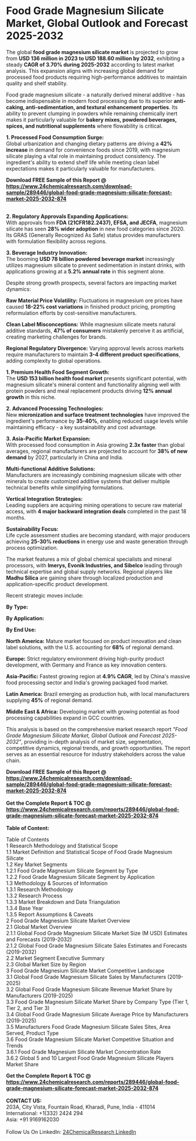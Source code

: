 <h1>Food Grade Magnesium Silicate Market, Global Outlook and Forecast 2025-2032</h1><p>The global <strong>food grade magnesium silicate market</strong> is projected to grow from <strong>USD 136 million in 2023 to USD 188.60 million by 2032</strong>, exhibiting a steady <strong>CAGR of 3.70% during 2025-2032</strong> according to latest market analysis. This expansion aligns with increasing global demand for processed food products requiring high-performance additives to maintain quality and shelf stability.</p><p>Food grade magnesium silicate - a naturally derived mineral additive - has become indispensable in modern food processing due to its superior <strong>anti-caking, anti-sedimentation, and textural enhancement properties</strong>. Its ability to prevent clumping in powders while remaining chemically inert makes it particularly valuable for <strong>bakery mixes, powdered beverages, spices, and nutritional supplements</strong> where flowability is critical.</p><p><strong>1. Processed Food Consumption Surge:</strong><br>
Global urbanization and changing dietary patterns are driving a <strong>42% increase</strong> in demand for convenience foods since 2019, with magnesium silicate playing a vital role in maintaining product consistency. The ingredient's ability to extend shelf life while meeting clean label expectations makes it particularly valuable for manufacturers.</p><div><b>Download FREE Sample of this Report @ 
            <a href="https://www.24chemicalresearch.com/download-sample/289446/global-food-grade-magnesium-silicate-forecast-market-2025-2032-874">
            https://www.24chemicalresearch.com/download-sample/289446/global-food-grade-magnesium-silicate-forecast-market-2025-2032-874</a></b></div><br><p><strong>2. Regulatory Approvals Expanding Applications:</strong><br>
With approvals from <strong>FDA (21CFR182.2437), EFSA, and JECFA</strong>, magnesium silicate has seen <strong>28% wider adoption</strong> in new food categories since 2020. Its GRAS (Generally Recognized As Safe) status provides manufacturers with formulation flexibility across regions.</p><p><strong>3. Beverage Industry Innovation:</strong><br>
The booming <strong>USD 78 billion powdered beverage market</strong> increasingly utilizes magnesium silicate to prevent sedimentation in instant drinks, with applications growing at a <strong>5.2% annual rate</strong> in this segment alone.</p><p>Despite strong growth prospects, several factors are impacting market dynamics:</p><p><strong>Raw Material Price Volatility:</strong> Fluctuations in magnesium ore prices have caused <strong>18-22% cost variations</strong> in finished product pricing, prompting reformulation efforts by cost-sensitive manufacturers.</p><p><strong>Clean Label Misconceptions:</strong> While magnesium silicate meets natural additive standards, <strong>47% of consumers</strong> mistakenly perceive it as artificial, creating marketing challenges for brands.</p><p><strong>Regional Regulatory Divergence:</strong> Varying approval levels across markets require manufacturers to maintain <strong>3-4 different product specifications</strong>, adding complexity to global operations.</p><p><strong>1. Premium Health Food Segment Growth:</strong><br>
The <strong>USD 153 billion health food market</strong> presents significant potential, with magnesium silicate's mineral content and functionality aligning well with protein powders and meal replacement products driving <strong>12% annual growth</strong> in this niche.</p><p><strong>2. Advanced Processing Technologies:</strong><br>
New <strong>micronization and surface treatment technologies</strong> have improved the ingredient's performance by <strong>35-40%</strong>, enabling reduced usage levels while maintaining efficacy - a key sustainability and cost advantage.</p><p><strong>3. Asia-Pacific Market Expansion:</strong><br>
With processed food consumption in Asia growing <strong>2.3x faster</strong> than global averages, regional manufacturers are projected to account for <strong>38% of new demand</strong> by 2027, particularly in China and India.</p><p><strong>Multi-functional Additive Solutions:</strong><br>
	Manufacturers are increasingly combining magnesium silicate with other minerals to create customized additive systems that deliver multiple technical benefits while simplifying formulations.</p><p><strong>Vertical Integration Strategies:</strong><br>
	Leading suppliers are acquiring mining operations to secure raw material access, with <strong>4 major backward integration deals</strong> completed in the past 18 months.</p><p><strong>Sustainability Focus:</strong><br>
	Life cycle assessment studies are becoming standard, with major producers achieving <strong>25-30% reductions</strong> in energy use and waste generation through process optimization.</p><p>The market features a mix of global chemical specialists and mineral processors, with <strong>Imerys, Evonik Industries, and Sibelco</strong> leading through technical expertise and global supply networks. Regional players like <strong>Madhu Silica</strong> are gaining share through localized production and application-specific product development.</p><p>Recent strategic moves include:</p><p><strong>By Type:</strong></p><p><strong>By Application:</strong></p><p><strong>By End Use:</strong></p><p><strong>North America:</strong> Mature market focused on product innovation and clean label solutions, with the U.S. accounting for <strong>68%</strong> of regional demand.</p><p><strong>Europe:</strong> Strict regulatory environment driving high-purity product development, with Germany and France as key innovation centers.</p><p><strong>Asia-Pacific:</strong> Fastest growing region at <strong>4.9% CAGR</strong>, led by China's massive food processing sector and India's growing packaged food market.</p><p><strong>Latin America:</strong> Brazil emerging as production hub, with local manufacturers supplying <strong>45%</strong> of regional demand.</p><p><strong>Middle East &amp; Africa:</strong> Developing market with growing potential as food processing capabilities expand in GCC countries.</p><p>This analysis is based on the comprehensive market research report <em>"Food Grade Magnesium Silicate Market, Global Outlook and Forecast 2025-2032"</em>, providing in-depth analysis of market size, segmentation, competitive dynamics, regional trends, and growth opportunities. The report serves as an essential resource for industry stakeholders across the value chain.</p><div><b>Download FREE Sample of this Report @ 
            <a href="https://www.24chemicalresearch.com/download-sample/289446/global-food-grade-magnesium-silicate-forecast-market-2025-2032-874">
            https://www.24chemicalresearch.com/download-sample/289446/global-food-grade-magnesium-silicate-forecast-market-2025-2032-874</a></b></div><br><div><b>Get the Complete Report & TOC @ 
            <a href="https://www.24chemicalresearch.com/reports/289446/global-food-grade-magnesium-silicate-forecast-market-2025-2032-874">
            https://www.24chemicalresearch.com/reports/289446/global-food-grade-magnesium-silicate-forecast-market-2025-2032-874</a></b></div><br>
            <b>Table of Content:</b><p>Table of Contents<br />
1 Research Methodology and Statistical Scope<br />
1.1 Market Definition and Statistical Scope of Food Grade Magnesium Silicate<br />
1.2 Key Market Segments<br />
1.2.1 Food Grade Magnesium Silicate Segment by Type<br />
1.2.2 Food Grade Magnesium Silicate Segment by Application<br />
1.3 Methodology & Sources of Information<br />
1.3.1 Research Methodology<br />
1.3.2 Research Process<br />
1.3.3 Market Breakdown and Data Triangulation<br />
1.3.4 Base Year<br />
1.3.5 Report Assumptions & Caveats<br />
2 Food Grade Magnesium Silicate Market Overview<br />
2.1 Global Market Overview<br />
2.1.1 Global Food Grade Magnesium Silicate Market Size (M USD) Estimates and Forecasts (2019-2032)<br />
2.1.2 Global Food Grade Magnesium Silicate Sales Estimates and Forecasts (2019-2032)<br />
2.2 Market Segment Executive Summary<br />
2.3 Global Market Size by Region<br />
3 Food Grade Magnesium Silicate Market Competitive Landscape<br />
3.1 Global Food Grade Magnesium Silicate Sales by Manufacturers (2019-2025)<br />
3.2 Global Food Grade Magnesium Silicate Revenue Market Share by Manufacturers (2019-2025)<br />
3.3 Food Grade Magnesium Silicate Market Share by Company Type (Tier 1, Tier 2, and Tier 3)<br />
3.4 Global Food Grade Magnesium Silicate Average Price by Manufacturers (2019-2025)<br />
3.5 Manufacturers Food Grade Magnesium Silicate Sales Sites, Area Served, Product Type<br />
3.6 Food Grade Magnesium Silicate Market Competitive Situation and Trends<br />
3.6.1 Food Grade Magnesium Silicate Market Concentration Rate<br />
3.6.2 Global 5 and 10 Largest Food Grade Magnesium Silicate Players Market Share </p><div><b>Get the Complete Report & TOC @ 
            <a href="https://www.24chemicalresearch.com/reports/289446/global-food-grade-magnesium-silicate-forecast-market-2025-2032-874">
            https://www.24chemicalresearch.com/reports/289446/global-food-grade-magnesium-silicate-forecast-market-2025-2032-874</a></b></div><br><b>CONTACT US:</b><br>
            203A, City Vista, Fountain Road, Kharadi, Pune, India - 411014<br>
            International: +1(332) 2424 294<br>
            Asia: +91 9169162030 <br><br>
            Follow Us On LinkedIn: <a href="https://www.linkedin.com/company/24chemicalresearch/">24ChemicalResearch LinkedIn</a>